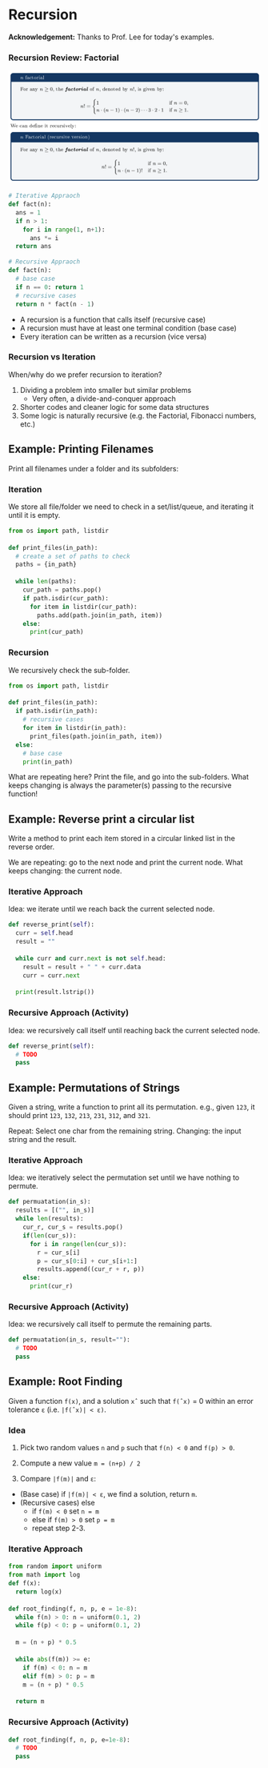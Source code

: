 # Recursion

**Acknowledgement:** Thanks to Prof. Lee for today's examples.

### Recursion Review: Factorial
![](images/factorial.png)
```python
# Iterative Appraoch
def fact(n):
  ans = 1
  if n > 1:
    for i in range(1, n+1):
      ans *= i
  return ans
```
```python
# Recursive Appraoch
def fact(n):
  # base case
  if n == 0: return 1
  # recursive cases
  return n * fact(n - 1)
```
- A recursion is a function that calls itself (recursive case)
- A recursion must have at least one terminal condition (base case)
- Every iteration can be written as a recursion (vice versa)

### Recursion vs Iteration
When/why do we prefer recursion to iteration?
  1. Dividing a problem into smaller but similar problems
      - Very often, a divide-and-conquer approach
  2. Shorter codes and cleaner logic for some data structures
  3. Some logic is naturally recursive (e.g. the Factorial, Fibonacci numbers, etc.)

## Example: Printing Filenames

Print all filenames under a folder and its subfolders:

### Iteration
We store all file/folder we need to check in a set/list/queue, and iterating it until it is empty.

```python
from os import path, listdir

def print_files(in_path):
  # create a set of paths to check
  paths = {in_path}

  while len(paths):
    cur_path = paths.pop()
    if path.isdir(cur_path):
      for item in listdir(cur_path):
        paths.add(path.join(in_path, item))
    else:
      print(cur_path)
```

### Recursion
We recursively check the sub-folder.

```python
from os import path, listdir

def print_files(in_path):
  if path.isdir(in_path):
    # recursive cases
    for item in listdir(in_path):
      print_files(path.join(in_path, item))
  else:
    # base case
    print(in_path)
```

What are repeating here? Print the file, and go into the sub-folders. What keeps changing is always the
parameter(s) passing to the recursive function!

## Example: Reverse print a circular list
Write a method to print each item stored in a circular linked list in the reverse
order.

We are repeating: go to the next node and print the current node. What keeps changing: the current node.

### Iterative Approach
Idea: we iterate until we reach back the current selected node.

```python
def reverse_print(self):
  curr = self.head
  result = ""

  while curr and curr.next is not self.head:
    result = result + " " + curr.data
    curr = curr.next

  print(result.lstrip())
```

### Recursive Approach (Activity)
Idea: we recursively call itself until reaching back the current selected node.

```python
def reverse_print(self):
  # TODO
  pass
```

## Example: Permutations of Strings

Given a string, write a function to print all its permutation. e.g., given `123`, it should print `123`, `132`,
`213`, `231`, `312`, and `321`.

Repeat: Select one char from the remaining string. Changing: the input string and the result.

### Iterative Approach
Idea: we iteratively select the permutation set until we have nothing to permute.

```python
def permuatation(in_s):
  results = [("", in_s)]
  while len(results):
    cur_r, cur_s = results.pop()
    if(len(cur_s)):
      for i in range(len(cur_s)):
        r = cur_s[i]
        p = cur_s[0:i] + cur_s[i+1:]
        results.append((cur_r + r, p))
    else:
      print(cur_r)
```

### Recursive Approach (Activity)
Idea: we recursively call itself to permute the remaining parts.

```python
def permuatation(in_s, result=""):
  # TODO
  pass
```

## Example: Root Finding

Given a function `f(x)`, and a solution `xˆ` such that `f(ˆx)` = 0 within an error
tolerance `ε` (i.e. `|f(ˆx)| < ε)`.

### Idea
1. Pick two random values `n` and `p` such that
`f(n) < 0` and `f(p) > 0`.
2. Compute a new value `m = (n+p) / 2`

3. Compare `|f(m)|` and `ε`:
  - (Base case) if `|f(m)| < ε`, we find a solution, return `m`.
  - (Recursive cases) else
    - if `f(m) < 0` set `n = m`
    - else if `f(m) > 0` set `p = m`
    - repeat step 2-3.

### Iterative Approach
```python
from random import uniform
from math import log
def f(x):
  return log(x)

def root_finding(f, n, p, e = 1e-8):
  while f(n) > 0: n = uniform(0.1, 2)
  while f(p) < 0: p = uniform(0.1, 2)

  m = (n + p) * 0.5

  while abs(f(m)) >= e:
    if f(m) < 0: n = m
    elif f(m) > 0: p = m
    m = (n + p) * 0.5

  return m
```

### Recursive Approach (Activity)
```python
def root_finding(f, n, p, e=1e-8):
  # TODO
  pass
```
